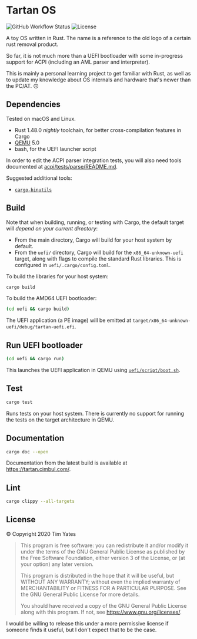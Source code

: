 # Tartan OS

![GitHub Workflow Status](https://img.shields.io/github/workflow/status/cimbul/tartan-os/Build)
![License](https://img.shields.io/github/license/cimbul/tartan-os)

A toy OS written in Rust. The name is a reference to the old logo of a certain rust
removal product.

So far, it is not much more than a UEFI bootloader with some in-progress support for ACPI
(including an AML parser and interpreter).

This is mainly a personal learning project to get familiar with Rust, as well as to update
my knowledge about OS internals and hardware that's newer than the PC/AT. 🙃


## Dependencies

Tested on macOS and Linux.

  * Rust 1.48.0 _nightly_ toolchain, for better cross-compilation features in Cargo
  * [QEMU](https://www.qemu.org/) 5.0
  * bash, for the UEFI launcher script

In order to edit the ACPI parser integration tests, you will also need tools documented
at [acpi/tests/parse/README.md](acpi/tests/parse/).

Suggested additional tools:
  * [`cargo-binutils`](https://github.com/rust-embedded/cargo-binutils)


## Build

Note that when building, running, or testing with Cargo, the default target will *depend
on your current directory*:
  * From the main directory, Cargo will build for your host system by default.
  * From the `uefi/` directory, Cargo will build for the `x86_64-unknown-uefi` target,
    along with flags to compile the standard Rust libraries. This is configured in
    `uefi/.cargo/config.toml`.

To build the libraries for your host system:

```bash
cargo build
```

To build the AMD64 UEFI bootloader:

```bash
(cd uefi && cargo build)
```

The UEFI application (a PE image) will be emitted at
`target/x86_64-unknown-uefi/debug/tartan-uefi.efi`.


## Run UEFI bootloader

```bash
(cd uefi && cargo run)
```

This launches the UEFI application in QEMU using
[`uefi/script/boot.sh`](uefi/script/boot.sh).


## Test

```bash
cargo test
```

Runs tests on your host system. There is currently no support for running the tests on the
target architecture in QEMU.


## Documentation

```bash
cargo doc --open
```

Documentation from the latest build is available at https://tartan.cimbul.com/.


## Lint

```bash
cargo clippy --all-targets
```


## License

© Copyright 2020 Tim Yates

> This program is free software: you can redistribute it and/or modify
> it under the terms of the GNU General Public License as published by
> the Free Software Foundation, either version 3 of the License, or
> (at your option) any later version.
>
> This program is distributed in the hope that it will be useful,
> but WITHOUT ANY WARRANTY; without even the implied warranty of
> MERCHANTABILITY or FITNESS FOR A PARTICULAR PURPOSE.  See the
> GNU General Public License for more details.
>
> You should have received a copy of the GNU General Public License
> along with this program.  If not, see <https://www.gnu.org/licenses/>.

I would be willing to release this under a more permissive license if someone finds it
useful, but I don't expect that to be the case.
